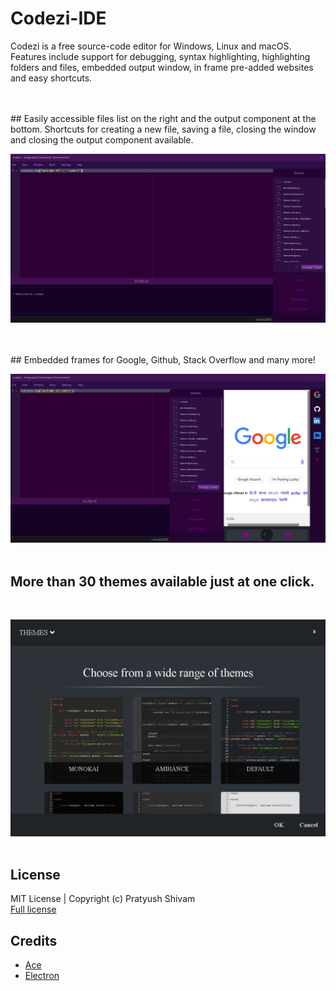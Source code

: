 # Codezi-IDE
Codezi is a free source-code editor for Windows, Linux and macOS. Features include support for  debugging, syntax highlighting, highlighting folders and files, embedded output window, in frame pre-added websites and easy shortcuts.

<br>
<br>
## Easily accessible files list on the right and the output component at the bottom. Shortcuts for creating a new file, saving a file, closing the window and closing the output component available.
<br>



![codezi_1](Screenshots/codezi_1.png)

<br>
<br>
## Embedded frames for Google, Github, Stack Overflow and many more! 
<br>


![codezi_2](Screenshots/codezi_2.png)
<br>
<br>

## More than 30 themes available just at one click. 
<br>

![codezi_3](Screenshots/codezi_3.png)
<br>
<br>
##  License

MIT License | Copyright (c) Pratyush Shivam <br>
[Full license](LICENSE.md)

## Credits 
- [Ace](https://ace.c9.io/)
- [Electron](https://www.electronjs.org/)

